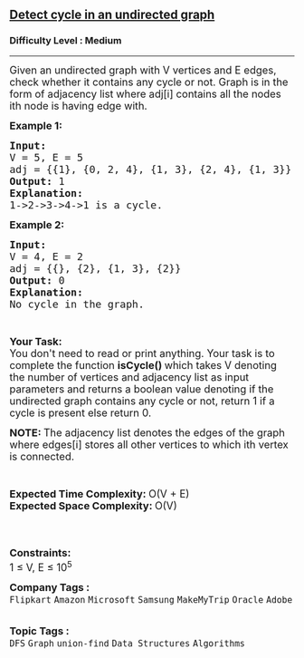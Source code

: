 <h2><a href="https://www.geeksforgeeks.org/problems/detect-cycle-in-an-undirected-graph/1">Detect cycle in an undirected graph</a></h2><h3>Difficulty Level : Medium</h3><hr><div class="problems_problem_content__Xm_eO"><p><span style="font-size: 18px;">Given an undirected graph with V vertices and E edges, check whether it contains any cycle or not. Graph is in the form of adjacency list where adj[i] contains all the nodes ith node is having edge with.<strong><img src="C:\Users\Mukul kumar\Desktop\GFG_PIC.JPG" alt=""></strong></span></p>
<p><span style="font-size: 18px;"><strong>Example 1:</strong></span></p>
<pre><span style="font-size: 18px;"><strong>Input:</strong><strong>&nbsp;&nbsp;
</strong>V = 5, E = 5
adj = {{1}, {0, 2, 4}, {1, 3}, {2, 4}, {1, 3}}<strong>&nbsp;</strong>
<strong>Output: </strong>1
<strong>Explanation:</strong> 
</span><img src="https://media.geeksforgeeks.org/img-practice/PROD/addEditProblem/700219/Web/Other/891791f9-1abb-45b1-80f2-7af46d73dcd2_1685086491.png" alt="">
<span style="font-size: 18px;">1-&gt;2-&gt;3-&gt;4-&gt;1 is a cycle.</span>
</pre>
<p><span style="font-size: 18px;"><strong>Example 2:</strong></span></p>
<pre><span style="font-size: 18px;"><strong>Input: 
</strong>V = 4, E = 2
adj = {{}, {2}, {1, 3}, {2}}</span>
<strong><span style="font-size: 18px;">Output: </span></strong><span style="font-size: 18px;">0
<strong>Explanation: 
</strong></span><img src="https://media.geeksforgeeks.org/img-practice/PROD/addEditProblem/700219/Web/Other/d8cbd97e-406e-4f50-a38c-6a58747df876_1685086491.png" alt="">
<span style="font-size: 18px;">No cycle in the graph.</span>
</pre>
<p>&nbsp;</p>
<p><span style="font-size: 18px;"><strong>Your Task:</strong><br>You don't need to read or print anything. Your task is to complete the function <strong>isCycle()&nbsp;</strong>which takes V denoting the number of vertices and adjacency list as input parameters and returns a boolean value denoting if the undirected graph contains any cycle or not, return 1 if a cycle is present else return 0.</span></p>
<p><strong><span style="font-size: 18px;">NOTE:&nbsp;</span></strong><span style="font-size: 18px;">The&nbsp;adjacency list denotes the edges of the graph where edges[i] stores all other vertices to which ith vertex is connected.</span></p>
<p>&nbsp;</p>
<p><span style="font-size: 18px;"><strong>Expected Time Complexity:&nbsp;</strong>O(V + E)<br><strong>Expected Space Complexity:&nbsp;</strong>O(V)</span></p>
<p><br>&nbsp;</p>
<p><span style="font-size: 18px;"><strong>Constraints:</strong><br>1 ≤ V, E ≤ 10<sup>5</sup></span></p></div><p><span style=font-size:18px><strong>Company Tags : </strong><br><code>Flipkart</code>&nbsp;<code>Amazon</code>&nbsp;<code>Microsoft</code>&nbsp;<code>Samsung</code>&nbsp;<code>MakeMyTrip</code>&nbsp;<code>Oracle</code>&nbsp;<code>Adobe</code>&nbsp;<br><p><span style=font-size:18px><strong>Topic Tags : </strong><br><code>DFS</code>&nbsp;<code>Graph</code>&nbsp;<code>union-find</code>&nbsp;<code>Data Structures</code>&nbsp;<code>Algorithms</code>&nbsp;